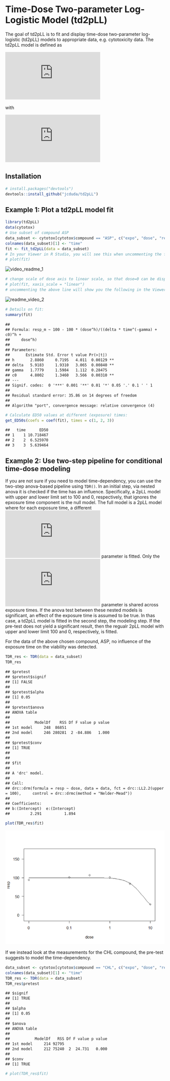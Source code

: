 Time-Dose Two-parameter Log-Logistic Model (td2pLL)
================

<!-- badges: start -->
<!-- badges: end -->

The goal of td2pLL is to fit and display time-dose two-parameter
log-logistic (td2pLL) models to appropriate data, e.g. cytotoxicity
data. The td2pLL model is defined as

![
f(t, d) = 100-100\\frac{d^h}{ED\_{50}(t)^h + d^h}
](https://latex.codecogs.com/png.latex?%0Af%28t%2C%20d%29%20%3D%20100-100%5Cfrac%7Bd%5Eh%7D%7BED_%7B50%7D%28t%29%5Eh%20%2B%20d%5Eh%7D%0A "
f(t, d) = 100-100\frac{d^h}{ED_{50}(t)^h + d^h}
")

with

![
ED\_{50} =\\Delta \\cdot t^{-\\gamma} + C\_0 .
](https://latex.codecogs.com/png.latex?%0AED_%7B50%7D%20%3D%5CDelta%20%5Ccdot%20t%5E%7B-%5Cgamma%7D%20%2B%20C_0%20.%0A "
ED_{50} =\Delta \cdot t^{-\gamma} + C_0 .
")

## Installation

``` r
# install.packages("devtools")
devtools::install_github("jcduda/td2pLL")
```

## Example 1: Plot a td2pLL model fit

``` r
library(td2pLL)
data(cytotox)
# Use subset of compound ASP
data_subset <- cytotox[cytotox$compound == "ASP", c("expo", "dose", "resp")]
colnames(data_subset)[1] <- "time"
fit <- fit_td2pLL(data = data_subset)
# In your Viewer in R Studio, you will see this when uncommenting the following line
# plot(fit)
```

![video\_readme\_1](https://user-images.githubusercontent.com/58949350/110949047-6d506e80-8342-11eb-9524-0d9cfa6ee36e.gif)

``` r
# change scale of dose axis to linear scale, so that dose=0 can be displayed: 
# plot(fit, xaxis_scale = "linear")
# uncommenting the above line will show you the following in the Viewer or R Studio
```

![readme\_video\_2](https://user-images.githubusercontent.com/58949350/110951749-b229d480-8345-11eb-9f47-39466e467da7.gif)

``` r
# Details on fit:
summary(fit)
```

    ## 
    ## Formula: resp_m ~ 100 - 100 * (dose^h)/((delta * time^(-gamma) + c0)^h + 
    ##     dose^h)
    ## 
    ## Parameters:
    ##       Estimate Std. Error t value Pr(>|t|)   
    ## h       2.8860     0.7195   4.011  0.00129 **
    ## delta   5.9183     1.9310   3.065  0.00840 **
    ## gamma   1.7779     1.5984   1.112  0.28475   
    ## c0      4.8002     1.3460   3.566  0.00310 **
    ## ---
    ## Signif. codes:  0 '***' 0.001 '**' 0.01 '*' 0.05 '.' 0.1 ' ' 1
    ## 
    ## Residual standard error: 35.86 on 14 degrees of freedom
    ## 
    ## Algorithm "port", convergence message: relative convergence (4)

``` r
# Calculate ED50 values at different (exposure) times:
get_ED50s(coefs = coef(fit), times = c(1, 2, 3))
```

    ##   time      ED50
    ## 1    1 10.718467
    ## 2    2  6.525970
    ## 3    3  5.639464

## Example 2: Use two-step pipeline for conditional time-dose modeling

If you are not sure if you need to model time-dependency, you can use
the two-step anova-based pipeline using `TDR()`. In an initial step, via
nested anova it is checked if the time has an influence. Specifically, a
2pLL model with upper and lower limit set to 100 and 0, respectively,
that ignores the epxosure time component is the null model. The full
model is a 2pLL model where for each exposure time, a different
![ED\_{50}](https://latex.codecogs.com/png.latex?ED_%7B50%7D "ED_{50}")
parameter is fitted. Only the
![h](https://latex.codecogs.com/png.latex?h "h") parameter is shared
across exposure times. If the anova test between these nested models is
significant, an effect of the exposure time is assumed to be true. In
thas case, a td2pLL model is fitted in the second step, the modeling
step. If the pre-test does not yield a significant result, then the
regualr 2pLL model with upper and lower limit 100 and 0, respectively,
is fitted.

For the data of the above chosen compound, ASP, no influence of the
exposure time on the viability was detected.

``` r
TDR_res <- TDR(data = data_subset)
TDR_res
```

    ## $pretest
    ## $pretest$signif
    ## [1] FALSE
    ## 
    ## $pretest$alpha
    ## [1] 0.05
    ## 
    ## $pretest$anova
    ## ANOVA table
    ## 
    ##           ModelDf    RSS Df F value p value
    ## 1st model     248  86851                   
    ## 2nd model     246 280281  2 -84.886   1.000
    ## 
    ## $pretest$conv
    ## [1] TRUE
    ## 
    ## 
    ## $fit
    ## 
    ## A 'drc' model.
    ## 
    ## Call:
    ## drc::drm(formula = resp ~ dose, data = data, fct = drc::LL2.2(upper = 100),     control = drc::drmc(method = "Nelder-Mead"))
    ## 
    ## Coefficients:
    ## b:(Intercept)  e:(Intercept)  
    ##         2.291          1.894

``` r
plot(TDR_res$fit)
```

![](README_files/figure-gfm/unnamed-chunk-2-1.png)<!-- -->

If we instead look at the measurements for the CHL compound, the
pre-test suggests to model the time-dependency.

``` r
data_subset <- cytotox[cytotox$compound == "CHL", c("expo", "dose", "resp")]
colnames(data_subset)[1] <- "time"
TDR_res <- TDR(data = data_subset)
TDR_res$pretest
```

    ## $signif
    ## [1] TRUE
    ## 
    ## $alpha
    ## [1] 0.05
    ## 
    ## $anova
    ## ANOVA table
    ## 
    ##           ModelDf   RSS Df F value p value
    ## 1st model     214 92795                   
    ## 2nd model     212 75240  2  24.731   0.000
    ## 
    ## $conv
    ## [1] TRUE

``` r
# plot(TDR_res$fit)
```
